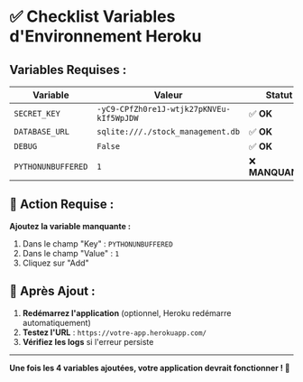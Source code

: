 # ✅ Checklist Variables d'Environnement Heroku

## **Variables Requises :**

| Variable | Valeur | Statut |
|----------|--------|--------|
| `SECRET_KEY` | `-yC9-CPfZh0re1J-wtjk27pKNVEu-kIf5WpJDW` | ✅ **OK** |
| `DATABASE_URL` | `sqlite:///./stock_management.db` | ✅ **OK** |
| `DEBUG` | `False` | ✅ **OK** |
| `PYTHONUNBUFFERED` | `1` | ❌ **MANQUANTE** |

## 🔧 **Action Requise :**

**Ajoutez la variable manquante :**
1. Dans le champ "Key" : `PYTHONUNBUFFERED`
2. Dans le champ "Value" : `1`
3. Cliquez sur "Add"

## 🎯 **Après Ajout :**

1. **Redémarrez l'application** (optionnel, Heroku redémarre automatiquement)
2. **Testez l'URL** : `https://votre-app.herokuapp.com/`
3. **Vérifiez les logs** si l'erreur persiste

---

**Une fois les 4 variables ajoutées, votre application devrait fonctionner ! 🚀**
